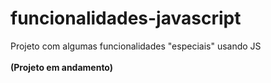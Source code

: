 # funcionalidades-javascript
Projeto com algumas funcionalidades "especiais" usando JS
<br><br><strong>(Projeto em andamento)</strong>
